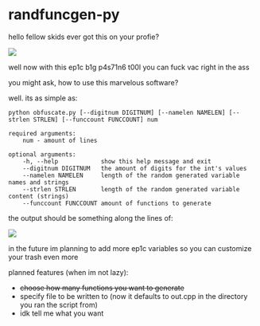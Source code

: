 # randfuncgen-py
hello fellow skids
ever got this on your profie?

![](https://u.teknik.io/gc3rt.png)

well now with this ep1c b1g p4s71n6 t00l you can fuck vac right in the ass

you might ask, how to use this marvelous software?

well. its as simple as:

```
python obfuscate.py [--digitnum DIGITNUM] [--namelen NAMELEN] [--strlen STRLEN] [--funccount FUNCCOUNT] num

required arguments:
	num - amount of lines

optional arguments:
	-h, --help            show this help message and exit
	--digitnum DIGITNUM   the amount of digits for the int's values
	--namelen NAMELEN     length of the random generated variable names and strings
	--strlen STRLEN       length of the random generated variable content (strings)
	--funccount FUNCCOUNT amount of functions to generate
```

the output should be something along the lines of:

![](https://u.teknik.io/5jXQn.png)

in the future im planning to add more ep1c variables so you can customize your trash even more

planned features (when im not lazy):
- ~~choose how many functions you want to generate~~
- specify file to be written to (now it defaults to out.cpp in the directory you ran the script from)
- idk tell me what you want
